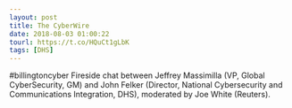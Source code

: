 ```yaml
---
layout: post
title: The CyberWire
date: 2018-08-03 01:00:22
tourl: https://t.co/HQuCt1gLbK
tags: [DHS]
---
```

#billingtoncyber Fireside chat between Jeffrey Massimilla (VP, Global CyberSecurity, GM) and John Felker (Director, National Cybersecurity and Communications Integration, DHS), moderated by Joe White (Reuters).